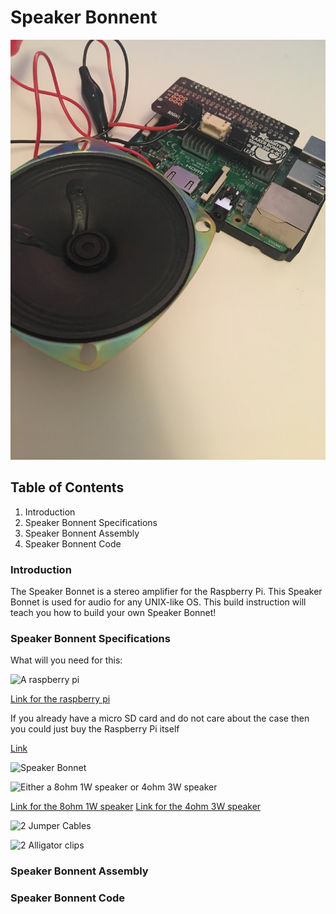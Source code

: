 # Speaker Bonnent

![Image of Speaker Bonnet](https://github.com/githubofryry/BluetoothSpeakers/blob/master/documentation/IMG_4650.JPG?raw=true)

## Table of Contents
1. Introduction
2. Speaker Bonnent Specifications
3. Speaker Bonnent Assembly
4. Speaker Bonnent Code


### Introduction

The Speaker Bonnet is a stereo amplifier for the Raspberry Pi. This Speaker Bonnet is used for audio for any UNIX-like OS.
This build instruction will teach you how to build your own Speaker Bonnet!

### Speaker Bonnent Specifications

What will you need for this:

![A raspberry pi]()

[Link for the raspberry pi](https://www.amazon.ca/CanaKit-Raspberry-Complete-Starter-Kit/dp/B01CCF6V3A/ref=sr_1_5?s=electronics&ie=UTF8&qid=1516598053&sr=1-5&keywords=raspberry+pi+3)

If you already have a micro SD card and do not care about the case then you could just buy the Raspberry Pi itself

[Link](https://www.amazon.ca/Raspberry-Pi-RASPBERRYPI3-MODB-1GB-Model-Motherboard/dp/B01CD5VC92/ref=sr_1_4?s=electronics&ie=UTF8&qid=1516598053&sr=1-4&keywords=raspberry+pi+3)

![Speaker Bonnet](https://www.adafruit.com/product/3346)

![Either a 8ohm 1W speaker or 4ohm 3W speaker]()

[Link for the 8ohm 1W speaker](https://www.adafruit.com/product/1313)
[Link for the 4ohm 3W speaker](https://www.adafruit.com/product/1314)

![2 Jumper Cables]()

![2 Alligator clips]()





### Speaker Bonnent Assembly




### Speaker Bonnent Code
